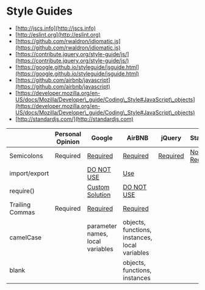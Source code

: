 # Style Guides

* [http://jscs.info](http://jscs.info)
* [http://eslint.org](http://eslint.org)
* [https://github.com/rwaldron/idiomatic.js](https://github.com/rwaldron/idiomatic.js)
* [https://contribute.jquery.org/style-guide/js/](https://contribute.jquery.org/style-guide/js/)
* [https://google.github.io/styleguide/jsguide.html](https://google.github.io/styleguide/jsguide.html)
* [https://github.com/airbnb/javascript](https://github.com/airbnb/javascript)
* [https://developer.mozilla.org/en-US/docs/Mozilla/Developer\_guide/Coding\_Style#JavaScript\_objects](https://developer.mozilla.org/en-US/docs/Mozilla/Developer\_guide/Coding\_Style#JavaScript\_objects)
* [http://standardjs.com/](http://standardjs.com)

|                 | Personal Opinion | Google                                                                                          | AirBNB                                                            | jQuery                                                               | Standard                                                     |
| --------------- | ---------------- | ----------------------------------------------------------------------------------------------- | ----------------------------------------------------------------- | -------------------------------------------------------------------- | ------------------------------------------------------------ |
| Semicolons      | Required         | [Required](https://google.github.io/styleguide/jsguide.html#formatting-semicolons-are-required) | [Required](https://github.com/airbnb/javascript#semicolons)       | [Required](https://contribute.jquery.org/style-guide/js/#semicolons) | [Not Required](https://github.com/feross/standard#the-rules) |
| import/export   |                  | [DO NOT USE](https://google.github.io/styleguide/jsguide.html#file-es6-modules)                 | [Use](https://github.com/airbnb/javascript#modules)               |                                                                      |                                                              |
| require()       |                  | [Custom Solution](https://google.github.io/styleguide/jsguide.html#file-es6-modules)            | [DO NOT USE](https://github.com/airbnb/javascript#modules)        |                                                                      |                                                              |
| Trailing Commas | Required         | [Required](https://google.github.io/styleguide/jsguide.html#features-arrays-trailing-comma)     | [Required](https://github.com/airbnb/javascript#commas--dangling) |                                                                      |                                                              |
| camelCase       |                  | parameter names, local variables                                                                | objects, functions, instances, local variables                    |                                                                      |                                                              |
| blank           |                  |                                                                                                 | objects, functions, instances                                     |                                                                      |                                                              |

##

